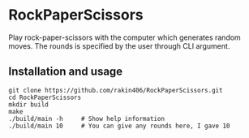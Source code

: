 # RockPaperScissors
Play rock-paper-scissors with the computer which generates random moves. The
rounds is specified by the user through CLI argument.

## Installation and usage
```shell
git clone https://github.com/rakin406/RockPaperScissors.git
cd RockPaperScissors
mkdir build
make
./build/main -h     # Show help information
./build/main 10     # You can give any rounds here, I gave 10
```
